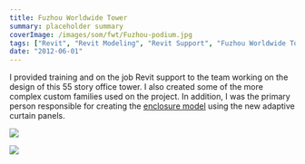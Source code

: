 ```yaml
---
title: Fuzhou Worldwide Tower
summary: placeholder summary
coverImage: /images/som/fwt/Fuzhou-podium.jpg
tags: ["Revit", "Revit Modeling", "Revit Support", "Fuzhou Worldwide Tower"]
date: "2012-06-01"
---
```


I provided training and on the job Revit support to the team working on the design of this 55 story office tower. I also created some of the more complex custom families used on the project. In addition, I was the primary person responsible for creating the [enclosure model](http://www.ericanastas.com/fwt-enclosure/ "Timeline") using the new adaptive curtain panels.

![](/images/som/fwt/Fuzhou-Whole-Building.jpg)

![](/images/som/fwt/Fuzhou-3d-Section.jpg)
